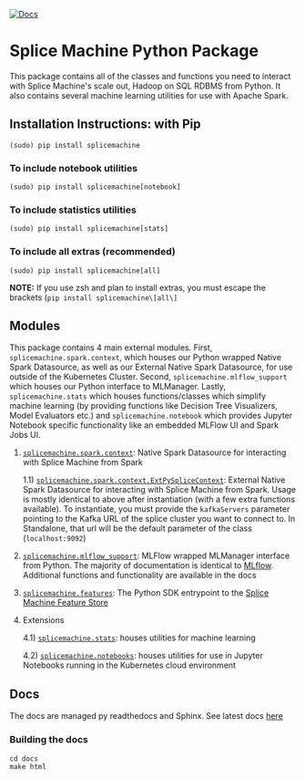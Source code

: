 [![Docs](https://readthedocs.org/projects/pysplice/badge/?style=flat)](https://pysplice.readthedocs.io/en/latest/)

# Splice Machine Python Package
This package contains all of the classes and functions you need to interact with Splice Machine's scale out, Hadoop on SQL RDBMS from Python. It also contains several machine learning utilities for use with Apache Spark.

## Installation Instructions: with Pip
`(sudo) pip install splicemachine`

### To include notebook utilities
`(sudo) pip install splicemachine[notebook]`

### To include statistics utilities
`(sudo) pip install splicemachine[stats]`

### To include all extras (recommended)
`(sudo) pip install splicemachine[all]`

<b>NOTE:</b> If you use zsh and plan to install extras, you must escape the brackets (`pip install splicemachine\[all\]`

## Modules
This package contains 4 main external modules. First, `splicemachine.spark.context`, which houses our Python wrapped Native Spark Datasource, as well as our External Native Spark Datasource, for use outside of the Kubernetes Cluster. Second, `splicemachine.mlflow_support` which houses our Python interface to MLManager. Lastly, `splicemachine.stats` which houses functions/classes which simplify machine learning (by providing functions like Decision Tree Visualizers, Model Evaluators etc.) and `splicemachine.notebook` which provides Jupyter Notebook specific functionality like an embedded MLFlow UI and Spark Jobs UI.

1) [`splicemachine.spark.context`](https://pysplice.readthedocs.io/en/latest/splicemachine.spark.html): Native Spark Datasource for interacting with Splice Machine from Spark
    
    1.1) [`splicemachine.spark.context.ExtPySpliceContext`](https://pysplice.readthedocs.io/en/latest/splicemachine.spark.html#splicemachine.spark.context.ExtPySpliceContext): External Native Spark Datasource for interacting with Splice Machine from Spark. Usage is mostly identical to above after instantiation (with a few extra functions available). To instantiate, you must provide the `kafkaServers` parameter pointing to the Kafka URL of the splice cluster you want to connect to. In Standalone, that url will be the default parameter of the class (`localhost:9092`)
 
 
2) [`splicemachine.mlflow_support`](https://pysplice.readthedocs.io/en/latest/splicemachine.mlflow_support.html): MLFlow wrapped MLManager interface from Python. The majority of documentation is identical to [MLflow](https://www.mlflow.org/docs/1.15.0/index.html). Additional functions and functionality are available in the docs

3) [`splicemachine.features`](https://pysplice.readthedocs.io/en/latest/splicemachine.features.html): The Python SDK entrypoint to the [Splice Machine Feature Store](https://splicemachine.com/product/feature-store/)

4) Extensions
 
    4.1) [`splicemachine.stats`](https://pysplice.readthedocs.io/en/latest/splicemachine.stats.html): houses utilities for machine learning
    
    4.2) [`splicemachine.notebooks`](https://pysplice.readthedocs.io/en/latest/splicemachine.notebook.html): houses utilities for use in Jupyter Notebooks running in the Kubernetes cloud environment

## Docs
The docs are managed py readthedocs and Sphinx. See latest docs [here](https://pysplice.readthedocs.io/en/latest/)

### Building the docs
```
cd docs
make html
```
